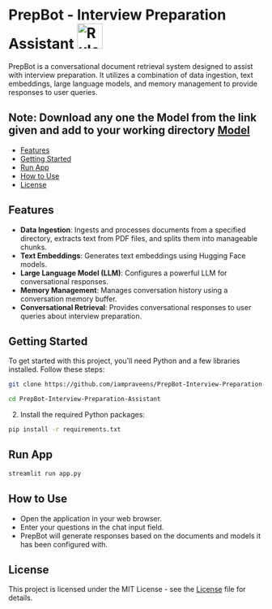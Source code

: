 # PrepBot - Interview Preparation Assistant <img src="https://cdn-icons-png.flaticon.com/512/3135/3135714.png" alt="Rule Based ChatBot For Retail" width="50" height="50">

PrepBot is a conversational document retrieval system designed to assist with interview preparation. It utilizes a combination of data ingestion, text embeddings, large language models, and memory management to provide responses to user queries.

## Note: Download any one the Model from the link given and add to your working directory [Model](https://huggingface.co/TheBloke/Mistral-7B-Instruct-v0.1-GGUF/tree/main)

  - [Features](#features)
  - [Getting Started](#getting-started)
  - [Run App](#run-ai)
  - [How to Use](#how-to-use)
  - [License](#license)

## Features

- **Data Ingestion**: Ingests and processes documents from a specified directory, extracts text from PDF files, and splits them into manageable chunks.
- **Text Embeddings**: Generates text embeddings using Hugging Face models.
- **Large Language Model (LLM)**: Configures a powerful LLM for conversational responses.
- **Memory Management**: Manages conversation history using a conversation memory buffer.
- **Conversational Retrieval**: Provides conversational responses to user queries about interview preparation.

## Getting Started

To get started with this project, you'll need Python and a few libraries installed. Follow these steps:

```bash
git clone https://github.com/iampraveens/PrepBot-Interview-Preparation-Assistant.git
```

```bash
cd PrepBot-Interview-Preparation-Assistant
```
2. Install the required Python packages:

```bash
pip install -r requirements.txt
```

## Run App
```bash
streamlit run app.py
```

## How to Use

- Open the application in your web browser.
- Enter your questions in the chat input field.
- PrepBot will generate responses based on the documents and models it has been configured with.


## License 
This project is licensed under the MIT License - see the [License](https://github.com/git/git-scm.com/blob/main/MIT-LICENSE.txt) file for details.
